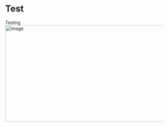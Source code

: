 # Test
Testing
<img width="993" height="309" alt="image" src="https://github.com/user-attachments/assets/b63da8bc-f8a3-4c2b-a7b2-bef5ccc43574" />





